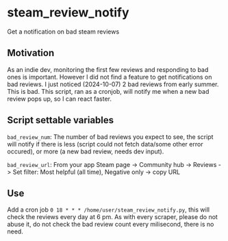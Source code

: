 # steam_review_notify
Get a notification on bad steam reviews

## Motivation
As an indie dev, monitoring the first few reviews and responding to bad ones is important. However I did not find a feature to get notifications on bad reviews. I just noticed (2024-10-07) 2 bad reviews from early summer. This is bad. This script, ran as a cronjob, will notify me when a new bad review pops up, so I can react faster.

## Script settable variables
`bad_review_num`: The number of bad reviews you expect to see, the script will notify if there is less (script could not fetch data/some other error occured), or more (a new bad review, needs dev input).

`bad_review_url`: From your app Steam page -> Community hub -> Reviews -> Set filter: Most helpful (all time), Negative only -> copy URL

## Use
Add a cron job `0 18 * * * /home/user/steam_review_notify.py`, this will check the reviews every day at 6 pm. As with every scraper, please do not abuse it, do not check the bad review count every milisecond, there is no need.
